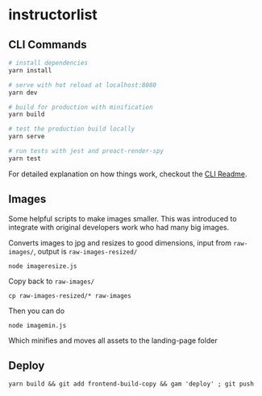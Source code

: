 # instructorlist

## CLI Commands

```bash
# install dependencies
yarn install

# serve with hot reload at localhost:8080
yarn dev

# build for production with minification
yarn build

# test the production build locally
yarn serve

# run tests with jest and preact-render-spy
yarn test
```

For detailed explanation on how things work, checkout the [CLI Readme](https://github.com/developit/preact-cli/blob/master/README.md).

## Images

Some helpful scripts to make images smaller. This was introduced to integrate with original developers work who had many big images.

Converts images to jpg and resizes to good dimensions, input from `raw-images/`, output is `raw-images-resized/`

    node imageresize.js

Copy back to `raw-images/`

    cp raw-images-resized/* raw-images

Then you can do

    node imagemin.js

Which minifies and moves all assets to the landing-page folder

## Deploy

```
yarn build && git add frontend-build-copy && gam 'deploy' ; git push
```
